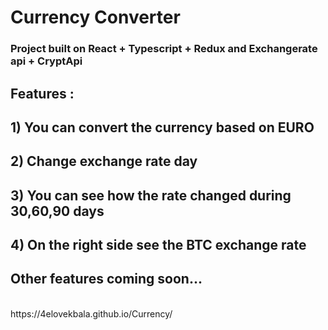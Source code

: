 # Currency Converter
### Project built on React + Typescript + Redux and Exchangerate api + CryptApi
## Features : 
## 1) You can convert the currency based on EURO
## 2) Change exchange rate day
## 3) You can see how the rate changed during 30,60,90 days
## 4) On the right side see the BTC exchange rate 
## Other features coming soon...
<br>
https://4elovekbala.github.io/Currency/

